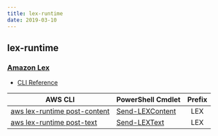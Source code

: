 ```yaml
---
title: lex-runtime
date: 2019-03-10
---
```


## lex-runtime

### [Amazon Lex](https://aws.amazon.com/lex/)

* [CLI Reference](https://docs.aws.amazon.com/cli/latest/reference/lex-runtime/index.html)

|AWS CLI|PowerShell Cmdlet|Prefix|
|----|----|:--:|
|[aws lex-runtime post-content](https://docs.aws.amazon.com/cli/latest/reference/lex-runtime/post-content.html)|[Send-LEXContent](https://docs.aws.amazon.com/powershell/latest/reference/items/Send-LEXContent.html)|LEX|
|[aws lex-runtime post-text](https://docs.aws.amazon.com/cli/latest/reference/lex-runtime/post-text.html)|[Send-LEXText](https://docs.aws.amazon.com/powershell/latest/reference/items/Send-LEXText.html)|LEX|

